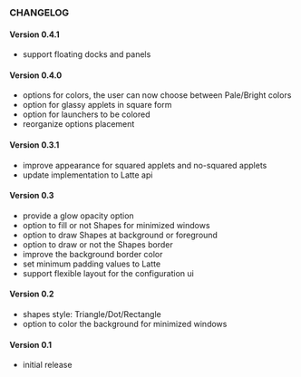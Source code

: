 ### CHANGELOG

#### Version 0.4.1

* support floating docks and panels

#### Version 0.4.0

* options for colors, the user can now choose between Pale/Bright colors
* option for glassy applets in square form
* option for launchers to be colored
* reorganize options placement

#### Version 0.3.1

* improve appearance for squared applets and no-squared applets
* update implementation to Latte api

#### Version 0.3

* provide a glow opacity option
* option to fill or not Shapes for minimized windows
* option to draw Shapes at background or foreground
* option to draw or not the Shapes border
* improve the background border color
* set minimum padding values to Latte
* support flexible layout for the configuration ui

#### Version 0.2

* shapes style: Triangle/Dot/Rectangle
* option to color the background for minimized windows

#### Version 0.1

* initial release
